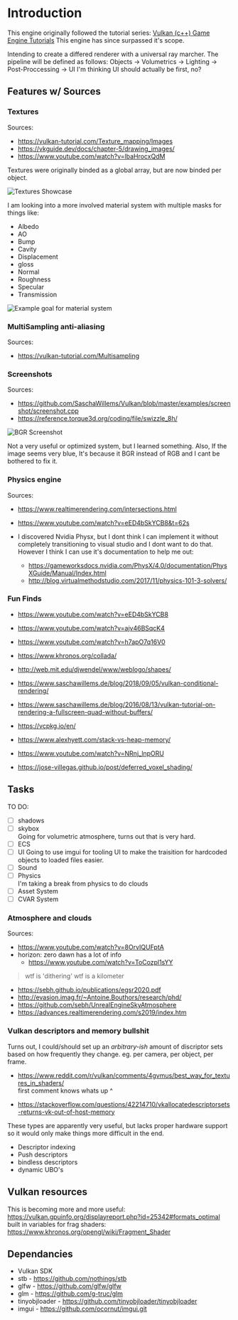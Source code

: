 # Introduction

This engine originally followed the tutorial series:
[Vulkan (c++) Game Engine Tutorials](https://www.youtube.com/playlist?list=PL8327DO66nu9qYVKLDmdLW_84-yE4auCR)
This engine has since surpassed it's scope.

Intending to create a differed renderer with a universal ray marcher. The pipeline will be defined as follows:
Objects -> Volumetrics -> Lighting -> Post-Proccessing -> UI
 I'm thinking UI should actually be first, no?

## Features w/ Sources

### Textures

Sources:

- <https://vulkan-tutorial.com/Texture_mapping/Images>
- <https://vkguide.dev/docs/chapter-5/drawing_images/>
- <https://www.youtube.com/watch?v=lbaHrocxQdM>

Textures were originally binded as a global array, but are now binded per object.

![Textures Showcase](Images/ScreenShots/BindedTextures.JPG)

I am looking into a more involved material system with multiple masks for things like:

- Albedo
- AO
- Bump
- Cavity
- Displacement
- gloss
- Normal
- Roughness
- Specular
- Transmission

![Example goal for material system](Experimental/Mossy_Ground_xiboab2r/preview.png)

### MultiSampling anti-aliasing

Sources:

- <https://vulkan-tutorial.com/Multisampling>

### Screenshots

Sources:

- <https://github.com/SaschaWillems/Vulkan/blob/master/examples/screenshot/screenshot.cpp>
- <https://reference.torque3d.org/coding/file/swizzle_8h/>

![BGR Screenshot](Images\ScreenShots\didntcrashscreenshot.jpg)

Not a very useful or optimized system, but I learned something. Also, If the image seems very blue, It's because it BGR instead of RGB and I cant be bothered to fix it.

### Physics engine

Sources:

- <https://www.realtimerendering.com/intersections.html>
- <https://www.youtube.com/watch?v=eED4bSkYCB8&t=62s>

- I discovered Nvidia Physx, but I dont think I can implement it without completely transitioning to visual studio and I dont want to do that. However I think I can use it's documentation to help me out:

  - <https://gameworksdocs.nvidia.com/PhysX/4.0/documentation/PhysXGuide/Manual/Index.html>
  - <http://blog.virtualmethodstudio.com/2017/11/physics-101-3-solvers/>

### Fun Finds

- <https://www.youtube.com/watch?v=eED4bSkYCB8>
- <https://www.youtube.com/watch?v=ajv46BSqcK4>
- <https://www.youtube.com/watch?v=h7apO7q16V0>
- <https://www.khronos.org/collada/>
- <http://web.mit.edu/djwendel/www/weblogo/shapes/>
- <https://www.saschawillems.de/blog/2018/09/05/vulkan-conditional-rendering/>
- <https://www.saschawillems.de/blog/2016/08/13/vulkan-tutorial-on-rendering-a-fullscreen-quad-without-buffers/>

- <https://vcpkg.io/en/>
- <https://www.alexhyett.com/stack-vs-heap-memory/>
- <https://www.youtube.com/watch?v=NRnj_lnpORU>
- <https://jose-villegas.github.io/post/deferred_voxel_shading/>

## Tasks

TO DO:

- [ ] shadows
- [ ] skybox  
Going for volumetric atmosphere, turns out that is very hard.
- [ ] ECS
- [ ] UI
Going to use imgui for tooling UI to make the traisition for hardcoded objects to loaded files easier.
- [ ] Sound
- [ ] Physics  
I'm taking a break from physics to do clouds
- [ ] Asset System
- [ ] CVAR System

### Atmosphere and clouds

Sources:

- <https://www.youtube.com/watch?v=8OrvIQUFptA>
- horizon: zero dawn has a lot of info
  - <https://www.youtube.com/watch?v=ToCozpl1sYY>

> wtf is 'dithering'
> wtf is a kilometer

- <https://sebh.github.io/publications/egsr2020.pdf>
- <http://evasion.imag.fr/~Antoine.Bouthors/research/phd/>
- <https://github.com/sebh/UnrealEngineSkyAtmosphere>
- <https://advances.realtimerendering.com/s2019/index.htm>

### Vulkan descriptors and memory bullshit

Turns out, I could/should set up an *arbitrary-ish* amount of discriptor sets based on how frequently they change. eg. per camera, per object, per frame.  

- <https://www.reddit.com/r/vulkan/comments/4gvmus/best_way_for_textures_in_shaders/>  
  first comment knows whats up ^  

- <https://stackoverflow.com/questions/42214710/vkallocatedescriptorsets-returns-vk-out-of-host-memory>

These types are apparently very useful, but lacks proper hardware support so it would only make things more difficult in the end.  

- Descriptor indexing
- Push descriptors
- bindless descriptors
- dynamic UBO's

## Vulkan resources

This is becoming more and more useful:
<https://vulkan.gpuinfo.org/displayreport.php?id=25342#formats_optimal>
built in variables for frag shaders:
<https://www.khronos.org/opengl/wiki/Fragment_Shader>

## Dependancies

- Vulkan SDK
- stb - <https://github.com/nothings/stb>
- glfw - <https://github.com/glfw/glfw>
- glm - <https://github.com/g-truc/glm>
- tinyobjloader - <https://github.com/tinyobjloader/tinyobjloader>
- imgui - <https://github.com/ocornut/imgui.git>
